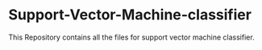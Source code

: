 # Support-Vector-Machine-classifier
This Repository contains all the files for support vector machine classifier.
